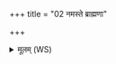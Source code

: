 +++
title = "02 नमस्ते ब्राह्मणा"

+++
<details><summary>मूलम् (WS)</summary>

नमस्ते ब्राह्मणा सन्धे परे हि यते यथ । ।  
योस्मां द्वेष्टि यं वयं द्विष्मस्तं ते प्र सुवामिस्तमद्धिप्रसूताः ॥ २ ॥ योष्मां  
अपारं त्वाहुरर्णवम् अनुर्यायां न ये विदुः ।  
यस्ते वेदो वरमास्य महत्साक्षाद्वेदि मुखं तव निर्याण तव ते विदुः ॥ ३ ॥
</details>